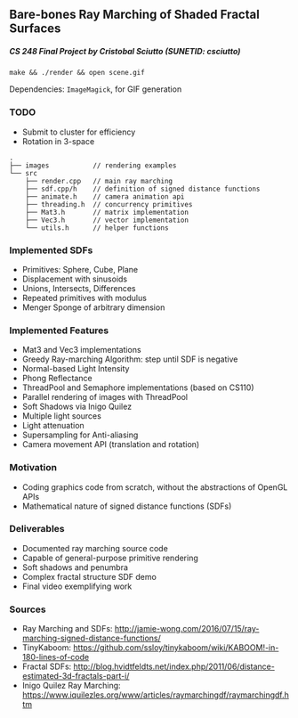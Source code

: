 ## Bare-bones Ray Marching of Shaded Fractal Surfaces
##### CS 248 Final Project by Cristobal Sciutto (SUNETID: csciutto)

`make && ./render && open scene.gif`

Dependencies: `ImageMagick`, for GIF generation

### TODO
- Submit to cluster for efficiency
- Rotation in 3-space

```
.
├── images           // rendering examples
└── src
    ├── render.cpp   // main ray marching
    ├── sdf.cpp/h    // definition of signed distance functions
    ├── animate.h    // camera animation api
    ├── threading.h  // concurrency primitives
    ├── Mat3.h       // matrix implementation
    ├── Vec3.h       // vector implementation
    └── utils.h      // helper functions
```

### Implemented SDFs
- Primitives: Sphere, Cube, Plane
- Displacement with sinusoids
- Unions, Intersects, Differences
- Repeated primitives with modulus
- Menger Sponge of arbitrary dimension

### Implemented Features
- Mat3 and Vec3 implementations
- Greedy Ray-marching Algorithm: step until SDF is negative
- Normal-based Light Intensity
- Phong Reflectance
- ThreadPool and Semaphore implementations (based on CS110)
- Parallel rendering of images with ThreadPool
- Soft Shadows via Inigo Quilez
- Multiple light sources
- Light attenuation
- Supersampling for Anti-aliasing
- Camera movement API (translation and rotation)

### Motivation
- Coding graphics code from scratch, without the abstractions of OpenGL APIs
- Mathematical nature of signed distance functions (SDFs)

### Deliverables
- Documented ray marching source code
- Capable of general-purpose primitive rendering
- Soft shadows and penumbra
- Complex fractal structure SDF demo
- Final video exemplifying work

### Sources
- Ray Marching and SDFs: <http://jamie-wong.com/2016/07/15/ray-marching-signed-distance-functions/>
- TinyKaboom: <https://github.com/ssloy/tinykaboom/wiki/KABOOM!-in-180-lines-of-code>
- Fractal SDFs: <http://blog.hvidtfeldts.net/index.php/2011/06/distance-estimated-3d-fractals-part-i/>
- Inigo Quilez Ray Marching: <https://www.iquilezles.org/www/articles/raymarchingdf/raymarchingdf.htm>
